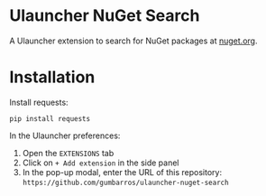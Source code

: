 # Ulauncher NuGet Search

A Ulauncher extension to search for NuGet packages at [nuget.org](https://nuget.org/).


# Installation

Install requests:
```
pip install requests
```

In the Ulauncher preferences:
1. Open the `EXTENSIONS` tab
2. Click on `+ Add extension` in the side panel
4. In the pop-up modal, enter the URL of this repository: `https://github.com/gumbarros/ulauncher-nuget-search`
